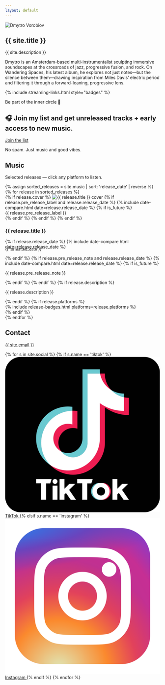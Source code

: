 ```yaml
---
layout: default
---
```


<section class="section hero hero-grid">
  <div class="hero-photo">
    <img src="{{ '/assets/images/portrait.jpg' | relative_url }}" alt="Dmytro Vorobiov" class="portrait">
  </div>
  <div class="hero-text">
    <h1>{{ site.title }}</h1>
    <p class="tag">{{ site.description }}</p>
    <p class="bio">
      Dmytro is an Amsterdam-based multi-instrumentalist sculpting immersive soundscapes at the crossroads of jazz, progressive fusion, and rock. On Wandering Spaces, his latest album, he explores not just notes—but the silence between them—drawing inspiration from Miles Davis’ electric period and filtering it through a forward-leaning, progressive lens.
    </p>
    {% include streaming-links.html style="badges" %}
  </div>
</section>

<!-- Mailing list CTA -->
<section class="section mailing-cta-section">
  <div class="mailing-list-hero">
    <p class="mailing-hook">Be part of the inner circle 💌</p>
    <h2 class="mailing-headline">🎧 Join my list and get unreleased tracks + early access to new music.</h2>
    <div class="mailing-cta-primary">
      <a class="ml-onclick-form mailing-button" href="javascript:void(0)" onclick="ml('show', 'R2ISyG', true); if(typeof sa_event !== 'undefined') sa_event('mailing_list_signup_home');">
        Join the list
      </a>
    </div>
    <p class="mailing-disclaimer">No spam. Just music and good vibes.</p>
  </div>
</section>

<section id="music" class="section">
  <h2>Music</h2>
  <p class="music-intro">Selected releases — click any platform to listen.</p>
  <div class="grid">
    {% assign sorted_releases = site.music | sort: 'release_date' | reverse %}
    {% for release in sorted_releases %}
      <div class="card">
        <div class="cover-wrapper">
          {% if release.cover %}
            <img src="{{ release.cover }}" alt="{{ release.title }} cover">
            {% if release.pre_release_label and release.release_date %}
              {% include date-compare.html date=release.release_date %}
              {% if is_future %}
                <div class="pre-release-ribbon">{{ release.pre_release_label }}</div>
              {% endif %}
            {% endif %}
          {% endif %}
        </div>
        <h3>
          {{ release.title }}
        </h3>
        {% if release.release_date %}
          {% include date-compare.html date=release.release_date %}
          <p style="color:var(--muted);font-size:0.9em;margin-top:-8px;">
            {{ formatted_date }}
          </p>
        {% endif %}
        {% if release.pre_release_note and release.release_date %}
          {% include date-compare.html date=release.release_date %}
          {% if is_future %}
            <p class="pre-release-note">{{ release.pre_release_note }}</p>
          {% endif %}
        {% endif %}
        {% if release.description %}
          <p>{{ release.description }}</p>
        {% endif %}
        {% if release.platforms %}
          <div class="platform-icons">
            {% include release-badges.html platforms=release.platforms %}
          </div>
        {% endif %}
      </div>
    {% endfor %}
  </div>
</section>
<section id="contact" class="section">
  <h2>Contact</h2>
  <p><a href="mailto:{{ site.email }}">{{ site.email }}</a></p>
  <div class="social-icons">
    {% for s in site.social %}
      {% if s.name == 'tiktok' %}
        <a class="icon" href="{{ s.url }}" aria-label="TikTok">
          <img src="/assets/icons/tiktok.svg" alt="TikTok">
          <span>TikTok</span>
        </a>
      {% elsif s.name == 'instagram' %}
        <a class="icon" href="{{ s.url }}" aria-label="Instagram">
          <img src="/assets/icons/instagram.svg" alt="Instagram" class="instagram-icon">
          <span>Instagram</span>
        </a>
      {% endif %}
    {% endfor %}
  </div>
</section>
